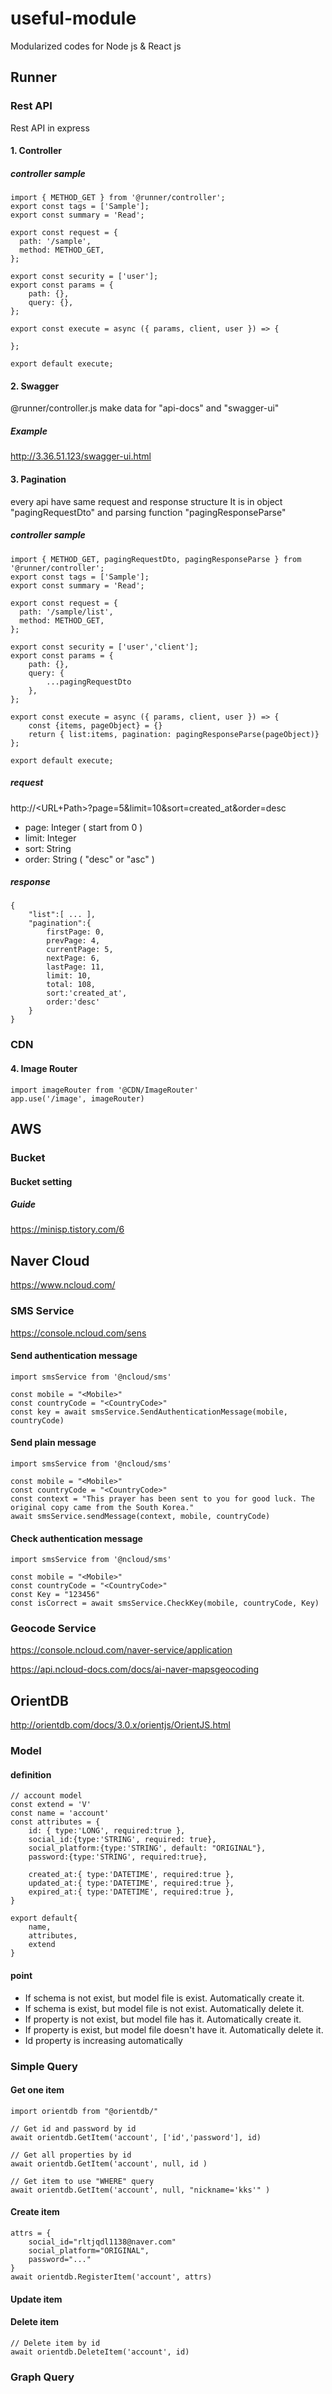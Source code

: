 # useful-module
Modularized codes for Node js &amp; React js

## Runner

### Rest API

Rest API in express

#### 1. Controller

##### controller sample
```
import { METHOD_GET } from '@runner/controller';
export const tags = ['Sample'];
export const summary = 'Read';

export const request = {
  path: '/sample',
  method: METHOD_GET,
};

export const security = ['user'];
export const params = {
    path: {},
    query: {},
};

export const execute = async ({ params, client, user }) => {
    
};

export default execute;
```

#### 2. Swagger

@runner/controller.js make data for "api-docs" and "swagger-ui"

##### Example

http://3.36.51.123/swagger-ui.html

#### 3. Pagination

every api have same request and response structure
It is in object "pagingRequestDto" and parsing function "pagingResponseParse"

##### controller sample
```
import { METHOD_GET, pagingRequestDto, pagingResponseParse } from '@runner/controller';
export const tags = ['Sample'];
export const summary = 'Read';

export const request = {
  path: '/sample/list',
  method: METHOD_GET,
};

export const security = ['user','client'];
export const params = {
    path: {},
    query: {
        ...pagingRequestDto
    },
};

export const execute = async ({ params, client, user }) => {
    const {items, pageObject} = {}
    return { list:items, pagination: pagingResponseParse(pageObject)}
};

export default execute;
```

##### request

http://<URL+Path>?page=5&limit=10&sort=created_at&order=desc
- page: Integer ( start from 0 )
- limit: Integer
- sort: String
- order: String ( "desc" or "asc" )

##### response

```
{
    "list":[ ... ],
    "pagination":{
        firstPage: 0,
        prevPage: 4,
        currentPage: 5,
        nextPage: 6,
        lastPage: 11,
        limit: 10,
        total: 108,
        sort:'created_at',
        order:'desc'
    }
}
```


### CDN

#### 4. Image Router

```
import imageRouter from '@CDN/ImageRouter'
app.use('/image', imageRouter)
```

## AWS

### Bucket

#### Bucket setting

##### Guide

https://minisp.tistory.com/6

## Naver Cloud

https://www.ncloud.com/

### SMS Service

https://console.ncloud.com/sens

#### Send authentication message
```
import smsService from '@ncloud/sms'

const mobile = "<Mobile>"
const countryCode = "<CountryCode>"
const key = await smsService.SendAuthenticationMessage(mobile, countryCode)
```
#### Send plain message
```
import smsService from '@ncloud/sms'

const mobile = "<Mobile>"
const countryCode = "<CountryCode>"
const context = "This prayer has been sent to you for good luck. The original copy came from the South Korea."
await smsService.sendMessage(context, mobile, countryCode)
```

#### Check authentication message
```
import smsService from '@ncloud/sms'

const mobile = "<Mobile>"
const countryCode = "<CountryCode>"
const Key = "123456"
const isCorrect = await smsService.CheckKey(mobile, countryCode, Key)
```


### Geocode Service

https://console.ncloud.com/naver-service/application

https://api.ncloud-docs.com/docs/ai-naver-mapsgeocoding


## OrientDB

http://orientdb.com/docs/3.0.x/orientjs/OrientJS.html

### Model

#### definition

```
// account model
const extend = 'V'
const name = 'account'
const attributes = {
    id: { type:'LONG', required:true },
    social_id:{type:'STRING', required: true},
    social_platform:{type:'STRING', default: "ORIGINAL"},
    password:{type:'STRING', required:true},

    created_at:{ type:'DATETIME', required:true },
    updated_at:{ type:'DATETIME', required:true },
    expired_at:{ type:'DATETIME', required:true },
}

export default{
    name, 
    attributes,
    extend
}
```

#### point

- If schema is not exist, but model file is exist. Automatically create it.
- If schema is exist, but model file is not exist. Automatically delete it.
- If property is not exist, but model file has it. Automatically create it.
- If property is exist, but model file doesn't have it. Automatically delete it.
- Id property is increasing automatically

### Simple Query

#### Get one item

```
import orientdb from "@orientdb/"

// Get id and password by id
await orientdb.GetItem('account', ['id','password'], id)

// Get all properties by id
await orientdb.GetItem('account', null, id )

// Get item to use "WHERE" query
await orientdb.GetItem('account', null, "nickname='kks'" )
```

#### Create item

```
attrs = {
    social_id="rltjqdl1138@naver.com"
    social_platform="ORIGINAL",
    password="..."
}
await orientdb.RegisterItem('account', attrs)
```

#### Update item

#### Delete item

````
// Delete item by id
await orientdb.DeleteItem('account', id)
````

### Graph Query


